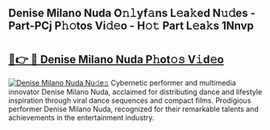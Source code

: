 ## Denise Milano Nuda O𝚗𝚕yf𝚊ns L𝚎a𝚔ed N𝚞𝚍es - Part-PCj P𝚑𝚘tos Vi𝚍𝚎o - H𝚘𝚝 Part L𝚎a𝚔s 1Nnvp

# <h2><a href="http://kfenqk.oniu.top/?m=Denise+Milano+Nuda">🔗👉 🔴 Denise Milano Nuda P𝚑ot𝚘𝚜 V𝚒d𝚎o</a></h2>

[![Denise Milano Nuda Nu𝚍e𝚜](https://i.imgur.com/0qMVB7G.gif)](http://kfenqk.oniu.top/?m=Denise+Milano+Nuda)
Cybernetic performer and multimedia innovator Denise Milano Nuda, acclaimed for distributing dance and lifestyle inspiration through viral dance sequences and compact films. Prodigious performer Denise Milano Nuda, recognized for their remarkable talents and achievements in the entertainment industry.  
